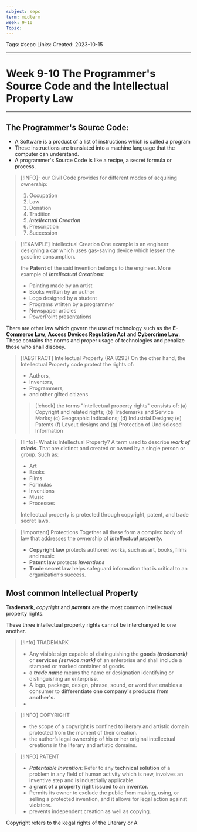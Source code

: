 ```yaml
---
subject: sepc
term: midterm
week: 9-10
Topic:
---
```

Tags: #sepc 
Links:
Created: 2023-10-15

---
# Week 9-10 The Programmer's Source Code and the Intellectual Property Law

---


## The Programmer's Source Code:
- A Software is a product of a list of instructions which is called a program
- These instructions are translated into a machine language that the computer can understand.
- A programmer's Source Code is like a recipe, a secret formula or process.

>[!INFO]- our Civil Code provides for different modes of acquiring ownership:
> 1. Occupation
> 2. Law
> 3. Donation
> 4. Tradition
> 5. ___Intellectual Creation___
> 6. Prescription
> 7. Succession

>[!EXAMPLE] Intellectual Creation
> One example is an engineer designing a car which uses gas-saving device which lessen the gasoline consumption. 
> 
> the __Patent__ of the said invention belongs to the engineer.
> More example of ___Intellectual Creations___:
> - Painting made by an artist
> - Books written by an author
> - Logo designed by a student
> - Programs written by a programmer
> - Newspaper articles
> - PowerPoint presentations

There are other law which govern the use of technology such as the __E-Commerce Law__, __Access Devices Regulation Act__ and __Cybercrime Law__.
These contains the norms and proper usage of technologies and penalize those who shall disobey.

>[!ABSTRACT] Intellectual Property (RA 8293)
> On the other hand, the Intellectual Property code protect the rights of:
> - Authors,
> - Inventors,
> - Programmers,
> - and other gifted citizens
>>[!check] the terms "Intellectual property rights" consists of:
>> (a) Copyright and related rights;
>> (b) Trademarks and Service Marks;
>> (c) Geographic Indications;
>> (d) Industrial Designs;
>> (e) Patents
>> (f) Layout designs and
>> (g) Protection of Undisclosed Information

>[!Info]- What is Intellectual Property?
>A term used to describe ___work of minds___.
>That are distinct and created or owned by a single person or group.
>Such as:
> - Art
> - Books
> - Films
> - Formulas
> - Inventions
> - Music
> - Processes
> 
> Intellectual property is protected through copyright, patent, and trade secret laws.


>[!important] Protections
>Together all these form a complex body of law that addresses the ownership of ___intellectual property.___
>- __Copyright law__ protects authored works, such as art, books, films and music
>- __Patent law__ protects ___inventions___ 
>- __Trade secret law__ helps safeguard information that is critical to an organization’s success. 

## Most common Intellectual Property
__Trademark__, _copyright_ and ___patents___ are the most common intellectual property rights.

These three intellectual property rights cannot be interchanged to one another.

>[!Info] TRADEMARK
> - Any visible sign capable of distinguishing the __goods__ ___(trademark)___ or __services__ ___(service mark)___ of an enterprise and shall include a stamped or marked container of goods. 
> -  a ___trade name___ means the name or designation identifying or distinguishing an enterprise. 
> - A logo, package, design, phrase, sound, or word that enables a consumer to __differentiate one company's products from another's.__
> - 

>[!INFO] COPYRIGHT
> - the scope of a copyright is confined to literary and artistic domain protected from the moment of their creation. 
> - the author’s legal ownership of his or her original intellectual creations in the literary and artistic domains. 

>[!INFO] PATENT
>- ___Patentable Invention___: Refer to any __technical solution__ of a problem in any field of human activity which is new, involves an inventive step and is industrially applicable.
>- __a grant of a property right issued to an inventor.__
>- Permits its owner to exclude the public from making, using, or selling a protected invention, and it allows for legal action against violators.
>- prevents independent creation as well as copying. 


Copyright refers to the kegal rights of the  Literary or  A



